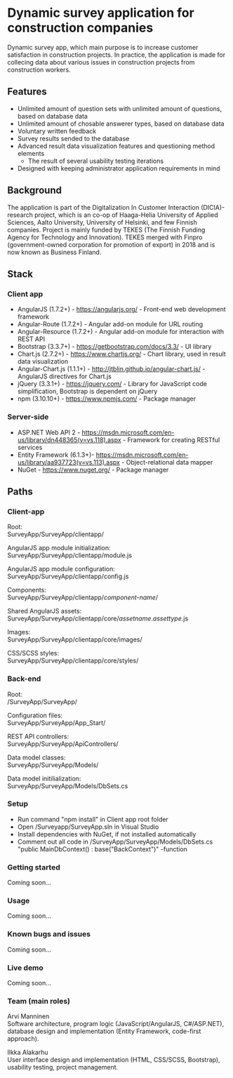# Dynamic survey application for construction companies
Dynamic survey app, which main purpose is to increase customer satisfaction in construction projects. In practice, the application is made for collecing data about various issues in construction projects from construction workers. 

## Features
- Unlimited amount of question sets with unlimited amount of questions, based on database data
- Unlimited amount of chosable answerer types, based on database data
- Voluntary written feedback
- Survey results sended to the database
- Advanced result data visualization features and questioning method elements
	- The result of several usability testing iterations
- Designed with keeping administrator application requirements in mind

## Background

The application is part of the Digitalization In Customer Interaction (DICIA)-research project, which is an co-op of Haaga-Helia University of Applied Sciences, Aalto University, University of Helsinki, and few Finnish companies. Project is mainly funded by TEKES (The Finnish Funding Agency for Technology and Innovation). TEKES merged with Finpro (government-owned corporation for promotion of export) in 2018 and is now known as Business Finland. 

## Stack 
### Client app

- AngularJS (1.7.2+) - https://angularjs.org/ - Front-end web development framework
- Angular-Route (1.7.2+) - Angular add-on module for URL routing
- Angular-Resource (1.7.2+) - Angular add-on module for interaction with REST API
- Bootstrap (3.3.7+) - https://getbootstrap.com/docs/3.3/ - UI library
- Chart.js (2.7.2+) - https://www.chartjs.org/ - Chart library, used in result data visualization
- Angular-Chart.js (1.1.1+) - http://jtblin.github.io/angular-chart.js/ - AngularJS directives for Chart.js
- jQuery (3.3.1+) - https://jquery.com/ - Library for JavaScript code simplification, Bootstrap is dependent on jQuery
- npm (3.10.10+) - https://www.npmjs.com/ - Package manager

### Server-side

- ASP.NET Web API 2 - https://msdn.microsoft.com/en-us/library/dn448365(v=vs.118).aspx - Framework for creating RESTful services
- Entity Framework (6.1.3+)- https://msdn.microsoft.com/en-us/library/aa937723(v=vs.113).aspx - Object-relational data mapper
- NuGet - https://www.nuget.org/ - Package manager

## Paths
### Client-app
Root: \
SurveyApp/SurveyApp/clientapp/

AngularJS app module initialization: \
SurveyApp/SurveyApp/clientapp/module.js

AngularJS app module configuration: \
SurveyApp/SurveyApp/clientapp/config.js

Components: \
SurveyApp/SurveyApp/clientapp/*component-name*/

Shared AngularJS assets: \
SurveyApp/SurveyApp/clientapp/core/*assetname*.*assettype*.js

Images: \
SurveyApp/SurveyApp/clientapp/core/images/

CSS/SCSS styles: \
SurveyApp/SurveyApp/clientapp/core/styles/

### Back-end
Root: \
/SurveyApp/SurveyApp/

Configuration files: \
SurveyApp/SurveyApp/App_Start/

REST API controllers: \
SurveyApp/SurveyApp/ApiControllers/

Data model classes: \
SurveyApp/SurveyApp/Models/

Data model initilialization: \
SurveyApp/SurveyApp/Models/DbSets.cs

### Setup

- Run command "npm install" in Client app root folder
- Open /Surveyapp/SurveyApp.sln in Visual Studio
- Install dependencies with NuGet, if not installed automatically
- Comment out all code in /SurveyApp/SurveyApp/Models/DbSets.cs "public MainDbContext() : base("BackContext")" -function

### Getting started

Coming soon...

### Usage

Coming soon...

### Known bugs and issues

Coming soon...

### Live demo

Coming soon...

### Team (main roles)
Arvi Manninen \
Software architecture, program logic (JavaScript/AngularJS, C#/ASP.NET), database design and implementation (Entity Framework, code-first approach).

Ilkka Alakarhu \
User interface design and implementation (HTML, CSS/SCSS, Bootstrap), usability testing, project management.










